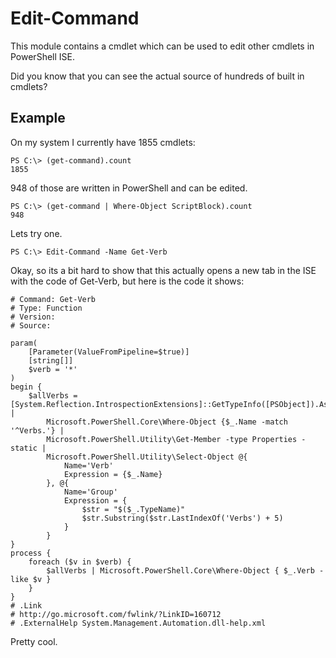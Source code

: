 # Edit-Command
This module contains a cmdlet which can be used to edit other cmdlets in PowerShell ISE.

Did you know that you can see the actual source of hundreds of built in cmdlets?
## Example
On my system I currently have 1855 cmdlets:
```
PS C:\> (get-command).count
1855
```
948 of those are written in PowerShell and can be edited.
```
PS C:\> (get-command | Where-Object ScriptBlock).count
948
```
Lets try one.
```
PS C:\> Edit-Command -Name Get-Verb
```
Okay, so its a bit hard to show that this actually opens a new tab in the ISE with the code of Get-Verb, but here is the code it shows:
```
# Command: Get-Verb
# Type: Function
# Version: 
# Source: 

param(
    [Parameter(ValueFromPipeline=$true)]
    [string[]]
    $verb = '*'
)
begin {
    $allVerbs = [System.Reflection.IntrospectionExtensions]::GetTypeInfo([PSObject]).Assembly.ExportedTypes |
        Microsoft.PowerShell.Core\Where-Object {$_.Name -match '^Verbs.'} |
        Microsoft.PowerShell.Utility\Get-Member -type Properties -static |
        Microsoft.PowerShell.Utility\Select-Object @{
            Name='Verb'
            Expression = {$_.Name}
        }, @{
            Name='Group'
            Expression = {
                $str = "$($_.TypeName)"
                $str.Substring($str.LastIndexOf('Verbs') + 5)
            }
        }
}
process {
    foreach ($v in $verb) {
        $allVerbs | Microsoft.PowerShell.Core\Where-Object { $_.Verb -like $v }
    }
}
# .Link
# http://go.microsoft.com/fwlink/?LinkID=160712
# .ExternalHelp System.Management.Automation.dll-help.xml
```
Pretty cool.
